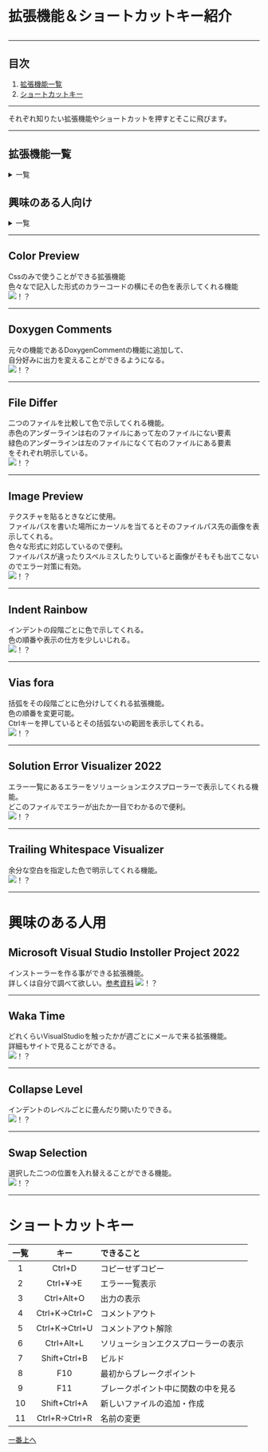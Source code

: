 # 拡張機能＆ショートカットキー紹介
## <a id="custom-id-1"></a>


* * *
## 目次
1. [拡張機能一覧](#拡張機能一覧)  
1. [ショートカットキー](#ショートカットキー)
* * *

  
それぞれ知りたい拡張機能やショートカットを押すとそこに飛びます。  
  
  
* * *

## 拡張機能一覧
<details>
<summary>一覧</summary>
  
- [Color Preview](#Color-Preview)  
- [Doxygen Comments](#Doxygen-Comments)  
- [File Differ](#File-Differ)
- [Image Preview](#Image-Preview)
- [Indent Rainbow](#Indent-Rainbow)  
- [Viasfora](#Viasfora)  
- [Solution Error Visualozer 2022](#Solution-Error-Visualozer-2022)  
- [Trailing Whitespace Visualozer](#Trailing-Whitespace-Visualozer)  
</details>

## 興味のある人向け

<details>
  <summary>一覧</summary>
  
- [Microsoft Visual Studio Installer Project 2022](#Microsoft-Visual-Studio-Instoller-Project-2022)  
- [Waka Time](#Waka-Time)  
- [Collapse Level](#Collapse-Level)  
- [Swap Selection](#Swap-Selection)  
</details>

* * *  

## Color Preview
Cssのみで使うことができる拡張機能  
色々なで記入した形式のカラーコードの横にその色を表示してくれる機能  
![！？](gifファイル/ColorPreview.png)
* * *
## Doxygen Comments
元々の機能であるDoxygenCommentの機能に追加して、  
自分好みに出力を変えることができるようになる。  
![！？](gifファイル/DoxygenComments.png)
* * *
## File Differ
二つのファイルを比較して色で示してくれる機能。  
赤色のアンダーラインは右のファイルにあって左のファイルにない要素  
緑色のアンダーラインは左のファイルになくて右のファイルにある要素  
をそれぞれ明示している。  
![！？](gifファイル/FileDiffer.png)
* * *
## Image Preview
テクスチャを貼るときなどに使用。  
ファイルパスを書いた場所にカーソルを当てるとそのファイルパス先の画像を表示してくれる。  
色々な形式に対応しているので便利。  
ファイルパスが違ったりスペルミスしたりしていると画像がそもそも出てこないのでエラー対策に有効。  
![！？](gifファイル/ImagePreview.gif)
* * *
## Indent Rainbow
インデントの段階ごとに色で示してくれる。  
色の順番や表示の仕方を少しいじれる。  
![！？](gifファイル/IndentRainbow.png)
* * *
## Vias fora
括弧をその段階ごとに色分けしてくれる拡張機能。  
色の順番を変更可能。  
Ctrlキーを押しているとその括弧ないの範囲を表示してくれる。  
![！？](gifファイル/Viasfora.png)
* * *
## Solution Error Visualizer 2022
エラー一覧にあるエラーをソリューションエクスプローラーで表示してくれる機能。  
どこのファイルでエラーが出たか一目でわかるので便利。  
![！？](gifファイル/SolutionErrorVisualizer.gif)
* * *
## Trailing Whitespace Visualizer
余分な空白を指定した色で明示してくれる機能。  
![！？](gifファイル/TrailingWhitespaceVisualizer.png)
* * *
# 興味のある人用
## Microsoft Visual Studio Instoller Project 2022
インストーラーを作る事ができる拡張機能。  
詳しくは自分で調べて欲しい。[参考資料](https://yossy51.com/visual-studio-2022-%E3%81%A7%E3%82%A4%E3%83%B3%E3%82%B9%E3%83%88%E3%83%BC%E3%83%A9%E3%83%BC%E3%82%92%E4%BD%9C%E6%88%90%E3%81%99%E3%82%8B%E6%96%B9%E6%B3%95%E3%81%AB%E3%81%A4%E3%81%84%E3%81%A6/)
![！？](gifファイル/MicrosoftVisualStudioInstallerProject.png)
* * *
## Waka Time
どれくらいVisualStudioを触ったかが週ごとにメールで来る拡張機能。  
詳細もサイトで見ることができる。  
![！？](gifファイル/WakaTime.png)
* * *
## Collapse Level
インデントのレベルごとに畳んだり開いたりできる。  
![！？](gifファイル/CollapseLevel.gif)
* * *
## Swap Selection
選択した二つの位置を入れ替えることができる機能。  
![！？](gifファイル/SwapSelection.gif)
* * *


# ショートカットキー
|一覧|キー|できること|
|:----:|:----------------:|:----------------|
|1|Ctrl+D           |コピーせずコピー|
|2|Ctrl+¥→E         |エラー一覧表示|
|3|Ctrl+Alt+O       |出力の表示|
|4|Ctrl+K→Ctrl+C    |コメントアウト|
|5|Ctrl+K→Ctrl+U    |コメントアウト解除|
|6|Ctrl+Alt+L       |ソリューションエクスプローラーの表示|
|7|Shift+Ctrl+B     |ビルド|
|8|F10              |最初からブレークポイント|
|9|F11              |ブレークポイント中に関数の中を見る|
|10|Shift+Ctrl+A     |新しいファイルの追加・作成|
|11|Ctrl+R→Ctrl+R    |名前の変更|


[一番上へ](#custom-id-1)
